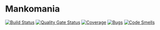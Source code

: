 # Mankomania

[![Build Status](https://travis-ci.org/SE2-Mankomania-SS20/Mankomania.svg?branch=master)](https://travis-ci.org/SE2-Mankomania-SS20/Mankomania) 
[![Quality Gate Status](https://sonarcloud.io/api/project_badges/measure?project=SE2-Mankomania-SS20_Mankomania&metric=alert_status)](https://sonarcloud.io/dashboard?id=SE2-Mankomania-SS20_Mankomania)
[![Coverage](https://sonarcloud.io/api/project_badges/measure?project=SE2-Mankomania-SS20_Mankomania&metric=coverage)](https://sonarcloud.io/dashboard?id=SE2-Mankomania-SS20_Mankomania)
[![Bugs](https://sonarcloud.io/api/project_badges/measure?project=SE2-Mankomania-SS20_Mankomania&metric=bugs)](https://sonarcloud.io/dashboard?id=SE2-Mankomania-SS20_Mankomania)
[![Code Smells](https://sonarcloud.io/api/project_badges/measure?project=SE2-Mankomania-SS20_Mankomania&metric=code_smells)](https://sonarcloud.io/dashboard?id=SE2-Mankomania-SS20_Mankomania)
